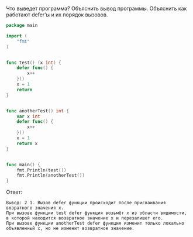 Что выведет программа? Объяснить вывод программы. Объяснить как работают defer’ы и их порядок вызовов.

```go
package main

import (
	"fmt"
)


func test() (x int) {
	defer func() {
		x++
	}()
	x = 1
	return
}


func anotherTest() int {
	var x int
	defer func() {
		x++
	}()
	x = 1
	return x
}


func main() {
	fmt.Println(test())
	fmt.Println(anotherTest())
}
```

Ответ:
```
Вывод: 2 1. Вызов defer функции происходит после присваивания возратного значения x. 
При вызове функции test defer функция возьмёт x из области видимости, в которой находится возвратное значение x и перезапишет его.
При вызове функции anotherTest defer функция изменит только локально объявленный x, но не изменит возвратное значение.

```
